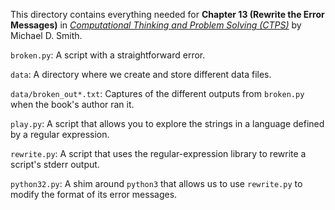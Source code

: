 This directory contains everything needed for
**Chapter 13 (Rewrite the Error Messages)** in
[*Computational Thinking and Problem Solving (CTPS)*](https://profsmith89.github.io/ctps/ctps.html)
by Michael D. Smith.

`broken.py`: A script with a straightforward error.

`data`: A directory where we create and store different data files.

`data/broken_out*.txt`: Captures of the different outputs from `broken.py`
when the book's author ran it.

`play.py`: A script that allows you to explore the strings in a
language defined by a regular expression.

`rewrite.py`: A script that uses the regular-expression library to
rewrite a script's stderr output.

`python32.py`: A shim around `python3` that allows us to use
`rewrite.py` to modify the format of its error messages.
